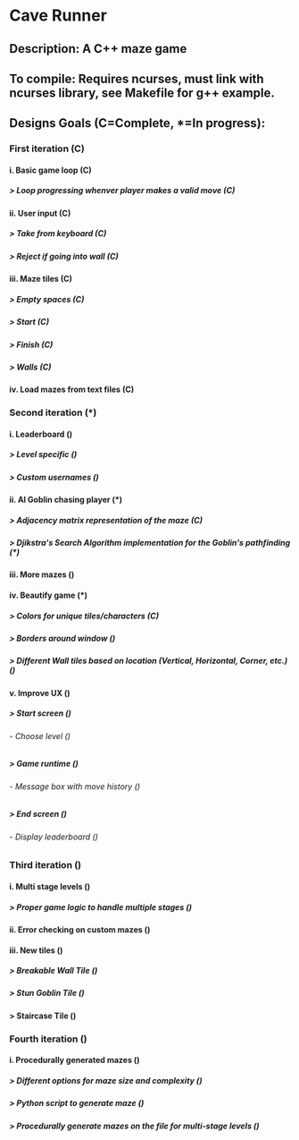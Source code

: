# Cave Runner

## Description: A C++ maze game

## To compile: Requires ncurses, must link with ncurses library, see Makefile for g++ example.

## Designs Goals (C=Complete, *=In progress):
### First iteration (C)
####    i. Basic game loop (C)
#####       > Loop progressing whenver player makes a valid move (C)
####    ii. User input (C)
#####       > Take from keyboard (C)
#####       > Reject if going into wall (C)
####    iii. Maze tiles (C)
#####       > Empty spaces (C)
#####       > Start (C)
#####       > Finish (C)
#####       > Walls (C)
####    iv. Load mazes from text files (C)
### Second iteration (*)
####    i. Leaderboard ()
#####       > Level specific ()
#####       > Custom usernames ()
####    ii. AI Goblin chasing player (*)
#####       > Adjacency matrix representation of the maze (C)
#####       > Djikstra's Search Algorithm implementation for the Goblin's pathfinding (*)
####    iii. More mazes ()
####    iv. Beautify game (*)
#####       > Colors for unique tiles/characters (C)
#####       > Borders around window ()
#####       > Different Wall tiles based on location (Vertical, Horizontal, Corner, etc.) ()
####    v. Improve UX ()
#####       > Start screen ()
######          - Choose level ()
#####       > Game runtime ()
######          - Message box with move history ()
#####       > End screen ()
######          - Display leaderboard ()
### Third iteration ()
####    i. Multi stage levels ()
#####       > Proper game logic to handle multiple stages ()
####    ii. Error checking on custom mazes ()
####    iii. New tiles ()
#####       > Breakable Wall Tile ()
#####       > Stun Goblin Tile ()
####        > Staircase Tile ()
### Fourth iteration ()
####    i. Procedurally generated mazes ()
#####       > Different options for maze size and complexity ()
#####       > Python script to generate maze ()
#####       > Procedurally generate mazes on the file for multi-stage levels ()